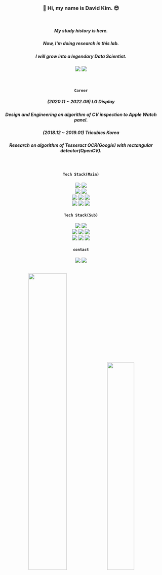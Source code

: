 <div align="center">

### 👋 Hi, my name is David Kim. 😎

<br/>

##### My study history is here.
##### Now, I'm doing research in this lab.
##### I will grow into a legendary Data Scientist.
<a href="https://github.com/HiMyNameIsDavidKim/Study" target="_blank"><img src="https://img.shields.io/badge/Study-3776AB?style=flat-square&logo=Bookstack&logoColor=white"/></a>
<a href="https://ideakhu.wixsite.com/home" target="_blank"><img src="https://img.shields.io/badge/Lab-3776AB?style=flat-square&logo=Electron&logoColor=white"/></a>
  
  <br/> 
  
#### `Career`
##### (2020.11 ~ 2022.09) LG Display
##### Design and Engineering on algorithm of CV inspection to Apple Watch panel. 
##### (2018.12 ~ 2019.01) Tricubics Korea
##### Research on algorithm of Tesseract OCR(Google) with rectangular detector(OpenCV).

  <br/>
  
#### `Tech Stack(Main)`
  <img src="https://img.shields.io/badge/Python-3776AB?style=flat-square&logo=Python&logoColor=white">
  <img src="https://img.shields.io/badge/Anaconda-6DB33F?style=flat-square&logo=Anaconda&logoColor=white">
  <br/>
  <img src="https://img.shields.io/badge/ScikitLearn-F7931E?style=flat-square&logo=scikit-learn&logoColor=white">
  <img src="https://img.shields.io/badge/TensorFlow-FF6F00?style=flat-square&logo=TensorFlow&logoColor=white">
  <br/>
  <img src="https://img.shields.io/badge/Django-092E20?style=flat-square&logo=Django&logoColor=white">
  <img src="https://img.shields.io/badge/Flask-000000?style=flat-square&logo=Flask&logoColor=white">
  <img src="https://img.shields.io/badge/FastAPI-009688?style=flat-square&logo=FastAPI&logoColor=white">
<br/>
  <img src="https://img.shields.io/badge/AWS-232F3E?style=flat-square&logo=AmazonAWS&logoColor=white">
  <img src="https://img.shields.io/badge/Docker-2496ED?style=flat-square&logo=Docker&logoColor=white">
  <img src="https://img.shields.io/badge/MySQL-4479A1?style=flat-square&logo=MySQL&logoColor=white">
<br/>  
  
#### `Tech Stack(Sub)`
  <img src="https://img.shields.io/badge/R-276DC3?style=flat-square&logo=R&logoColor=white">
  <img src="https://img.shields.io/badge/Hadoop-66CCFF?style=flat-square&logo=ApacheHadoop&logoColor=white">
<br/>  
  <img src="https://img.shields.io/badge/Flutter-02569B?style=flat-square&logo=Flutter&logoColor=white">
  <img src="https://img.shields.io/badge/iOS-000000?style=flat-square&logo=Apple&logoColor=white">
  <img src="https://img.shields.io/badge/Android-3DDC84?style=flat-square&logo=Android&logoColor=white">
<br/>
  <img src="https://img.shields.io/badge/Java-2F2625?style=flat-square&logo=coffeescript&logoColor=white">
  <img src="https://img.shields.io/badge/React-61DAFB?style=flat-square&logo=React&logoColor=white">
  <img src="https://img.shields.io/badge/javascript-F7DF1E?style=flat-square&logo=javascript&logoColor=white">
  
#### `contact`
  <a href="https://www.instagram.com/ga_lahm/" target="_blank"><img src="https://img.shields.io/badge/Instagram-CB3F7C?style=flat-square&logo=Instagram&logoColor=white"/></a>
  <a href="mailto:rkfka1401@gmail.com" target="_blank"><img src="https://img.shields.io/badge/Gmail-EA4335?style=flat-square&logo=Gmail&logoColor=white"/></a>

<br/>

  <img src="https://github-readme-stats.vercel.app/api?username=HiMyNameIsDavidKim&show_icons=true&include_all_commits=true&bg_color=30,e96443,904e95&title_color=fff&text_color=fff" width = "49%">
  <img src="https://github-readme-stats.vercel.app/api/top-langs/?username=HiMyNameIsDavidKim&layout=compact&bg_color=30,e96443,904e95&title_color=fff&text_color=fff" width = "41%">
